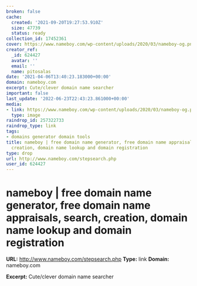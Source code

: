 ```yaml
---
broken: false
cache:
  created: '2021-09-20T19:27:53.910Z'
  size: 47739
  status: ready
collection_id: 17452361
cover: https://www.nameboy.com/wp-content/uploads/2020/03/nameboy-og.png
creator_ref:
  _id: 624427
  avatar: ''
  email: ''
  name: pitosalas
date: '2021-04-06T13:40:23.183000+00:00'
domain: nameboy.com
excerpt: Cute/clever domain name searcher
important: false
last_update: '2022-06-23T22:43:23.861000+00:00'
media:
- link: https://www.nameboy.com/wp-content/uploads/2020/03/nameboy-og.png
  type: image
raindrop_id: 257322733
raindrop_type: link
tags:
- domains generator domain tools
title: nameboy | free domain name generator, free domain name appraisals, search,
  creation, domain name lookup and domain registration
type: drop
url: http://www.nameboy.com/stepsearch.php
user_id: 624427
---
```


# nameboy | free domain name generator, free domain name appraisals, search, creation, domain name lookup and domain registration

**URL:** http://www.nameboy.com/stepsearch.php
**Type:** link
**Domain:** nameboy.com

**Excerpt:** Cute/clever domain name searcher
